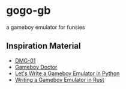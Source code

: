 # gogo-gb
a gameboy emulator for funsies

## Inspiration Material

* [DMG-01](https://rylev.github.io/DMG-01/public/book/introduction.html)
* [Gameboy Doctor](https://github.com/robert/gameboy-doctor)
* [Let's Write a Gameboy Emulator in Python](https://www.inspiredpython.com/course/game-boy-emulator/let-s-write-a-game-boy-emulator-in-python)
* [Writing a Gameboy Emulator in Rust](https://yushiomote.org/posts/gameboy-emu)
